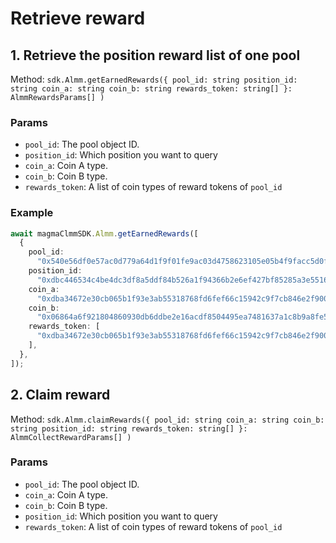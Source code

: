 # Retrieve reward

## 1. Retrieve the position reward list of one pool

Method: `sdk.Almm.getEarnedRewards({
pool_id: string
position_id: string
coin_a: string
coin_b: string
rewards_token: string[]
}: AlmmRewardsParams[]
)`

### Params

- `pool_id`: The pool object ID.
- `position_id`: Which position you want to query
- `coin_a`: Coin A type.
- `coin_b`: Coin B type.
- `rewards_token`: A list of coin types of reward tokens of `pool_id`

### Example

```typescript
await magmaClmmSDK.Almm.getEarnedRewards([
  {
    pool_id:
      "0x540e56df0e57ac0d779a64d1f9f01fe9ac03d4758623105e05b4f9facc5d0f61",
    position_id:
      "0xdbc446534c4be4dc3df8a5ddf84b526a1f94366b2e6ef427bf85285a3e55161f",
    coin_a:
      "0xdba34672e30cb065b1f93e3ab55318768fd6fef66c15942c9f7cb846e2f900e7::usdc::USDC",
    coin_b:
      "0x06864a6f921804860930db6ddbe2e16acdf8504495ea7481637a1c8b9a8fe54b::cetus::CETUS",
    rewards_token: [
      "0xdba34672e30cb065b1f93e3ab55318768fd6fef66c15942c9f7cb846e2f900e7::usdc::USDC",
    ],
  },
]);
```

## 2. Claim reward

Method: `sdk.Almm.claimRewards({
pool_id: string
coin_a: string
coin_b: string
position_id: string
rewards_token: string[]
}: AlmmCollectRewardParams[]
)`

### Params

- `pool_id`: The pool object ID.
- `coin_a`: Coin A type.
- `coin_b`: Coin B type.
- `position_id`: Which position you want to query
- `rewards_token`: A list of coin types of reward tokens of `pool_id`
